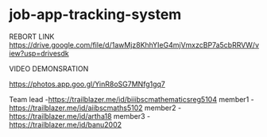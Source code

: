 # job-app-tracking-system

REBORT LINK
https://drive.google.com/file/d/1awMjz8KhhYIeG4mjVmxzcBP7a5cbRRVW/view?usp=drivesdk


VIDEO DEMONSRATION

https://photos.app.goo.gl/YinR8oSG7MNfg1gq7

Team lead -https://trailblazer.me/id/biiibscmathematicsreg5104
member1  -https://trailblazer.me/id/aiibscmaths5102
member2  -https://trailblazer.me/id/artha18
member3  -https://trailblazer.me/id/banu2002
